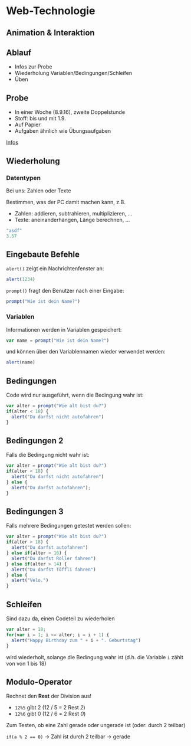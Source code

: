 # Web-Technologie

## Animation & Interaktion



## Ablauf

* Infos zur Probe
* Wiederholung Variablen/Bedingungen/Schleifen
* Üben



## Probe

* In einer Woche (8.9.16), zweite Doppelstunde
* Stoff: bis und mit 1.9.
* Auf Papier
* Aufgaben ähnlich wie Übungsaufgaben

[Infos](tests/test01.html)



## Wiederholung


### Datentypen

Bei uns: Zahlen oder Texte

Bestimmen, was der PC damit machen kann, z.B.

* Zahlen: addieren, subtrahieren, multiplizieren, ...
* Texte: aneinanderhängen, Länge berechnen, ...

```js
"asdf"
3.57
```


## Eingebaute Befehle

`alert()` zeigt ein Nachrichtenfenster an:

```js
alert(1234)
```

`prompt()` fragt den Benutzer nach einer Eingabe:

```js
prompt("Wie ist dein Name?")
```


### Variablen

Informationen werden in Variablen gespeichert:

```js
var name = prompt("Wie ist dein Name?")
```

und können über den Variablennamen wieder verwendet werden:

```js
alert(name)
```


## Bedingungen

Code wird nur ausgeführt, wenn die Bedingung wahr ist:

```js
var alter = prompt("Wie alt bist du?")
if(alter < 18) {
  alert("Du darfst nicht autofahren")
}
```


## Bedingungen 2

Falls die Bedingung nicht wahr ist:

```js
var alter = prompt("Wie alt bist du?")
if(alter < 18) {
  alert("Du darfst nicht autofahren")
} else {
  alert("Du darfst autofahren");
}
```


## Bedingungen 3

Falls mehrere Bedingungen getestet werden sollen:

```js
var alter = prompt("Wie alt bist du?")
if(alter > 18) {
  alert("Du darfst autofahren")
} else if(alter > 16) {
  alert("Du darfst Roller fahren")
} else if(alter > 14) {
  alert("Du darfst Töffli fahren")
} else {
  alert("Velo.")
}
```


## Schleifen

Sind dazu da, einen Codeteil zu wiederholen

```js
var alter = 18;
for(var i = 1; i <= alter; i = i + 1) {
  alert("Happy Birthday zum " + i + ". Geburtstag")
}
```

wird wiederholt, solange die Bedingung wahr ist (d.h. die Variable `i` zählt von von 1 bis 18)


## Modulo-Operator

Rechnet den **Rest** der Division aus!

* `12%5` gibt 2 (12 / 5 = 2 Rest *2*)
* `12%6` gibt 0 (12 / 6 = 2 Rest *0*)

Zum Testen, ob eine Zahl gerade oder ungerade ist (oder: durch 2 teilbar)

`if(a % 2 == 0)` -> Zahl ist durch 2 teilbar -> gerade
